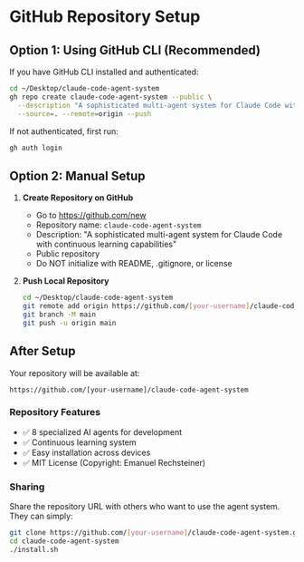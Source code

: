 # GitHub Repository Setup

## Option 1: Using GitHub CLI (Recommended)

If you have GitHub CLI installed and authenticated:

```bash
cd ~/Desktop/claude-code-agent-system
gh repo create claude-code-agent-system --public \
  --description "A sophisticated multi-agent system for Claude Code with continuous learning capabilities" \
  --source=. --remote=origin --push
```

If not authenticated, first run:
```bash
gh auth login
```

## Option 2: Manual Setup

1. **Create Repository on GitHub**
   - Go to https://github.com/new
   - Repository name: `claude-code-agent-system`
   - Description: "A sophisticated multi-agent system for Claude Code with continuous learning capabilities"
   - Public repository
   - Do NOT initialize with README, .gitignore, or license

2. **Push Local Repository**
   ```bash
   cd ~/Desktop/claude-code-agent-system
   git remote add origin https://github.com/[your-username]/claude-code-agent-system.git
   git branch -M main
   git push -u origin main
   ```

## After Setup

Your repository will be available at:
```
https://github.com/[your-username]/claude-code-agent-system
```

### Repository Features
- ✅ 8 specialized AI agents for development
- ✅ Continuous learning system
- ✅ Easy installation across devices
- ✅ MIT License (Copyright: Emanuel Rechsteiner)

### Sharing
Share the repository URL with others who want to use the agent system. They can simply:
```bash
git clone https://github.com/[your-username]/claude-code-agent-system.git
cd claude-code-agent-system
./install.sh
```